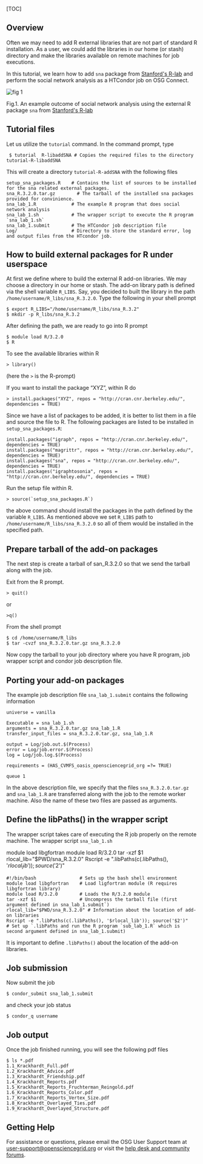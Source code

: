 [title]: - "Adding external packages to your R jobs"
[TOC] 

## Overview

Often we may need to add R external libraries that are not part of standard R installation. As a user, we could 
add the libraries in our home (or stash) directory and make the libraries available on remote machines for job executions. 

In this tutorial, we learn how to add `sna` package from [Stanford's R-lab](http://sna.stanford.edu/rlabs.php) and perform 
the social network analysis as a HTCondor job on OSG Connect.  

![fig 1](https://raw.githubusercontent.com/OSGConnect/tutorial-R-libaddSNA/master/Figs/SocialNetworkAnalysis.png)

Fig.1. An example outcome of social network analysis using the external R package `sna` from [Stanford's R-lab](http://sna.stanford.edu/rlabs.php)

## Tutorial files

Let us utilize the `tutorial` command. In the command prompt, type

	 $ tutorial  R-libaddSNA # Copies the required files to the directory tutorial-R-libaddSNA
 
This will create a directory `tutorial-R-addSNA` with the following files

    setup_sna_packages.R    # Contains the list of sources to be installed for the sna related external packages. 
    sna_R.3.2.0.tar.gz        # The tarball of the installed sna packages provided for convinience. 
    sna_lab_1.R             # The example R program that does social network analysis
    sna_lab_1.sh            # The wrapper script to execute the R program `sna_lab_1.sh`
    sna_lab_1.submit        # The HTCondor job description file
    Log/                    # Directory to store the standard error, log and output files from the HTcondor job.

## How to build external packages for R under userspace

At first we define where to build the external R add-on libraries. We may choose a directory in our home or stash. The 
add-on library path is defined via the shell variable `R_LIBS`. Say, you decided to built the library in the path
 `/home/username/R_libs/sna_R.3.2.0`. Type the following in your shell prompt 

    $ export R_LIBS="/home/username/R_libs/sna_R.3.2"
    $ mkdir -p R_libs/sna_R.3.2 

After defining the path, we are ready to go into R prompt 

    $ module load R/3.2.0
    $ R

To see the available libraries within R  

    > library()

(here the `>` is the R-prompt) 

If you want to install the package “XYZ”, within R do
 
    > install.packages("XYZ", repos = "http://cran.cnr.berkeley.edu/", dependencies = TRUE)

Since we have a list of packages to be added, it is better to list them in a file and source the file 
to R.  The following packages are listed to be installed in `setup_sna_packages.R`: 

    install.packages("igraph", repos = "http://cran.cnr.berkeley.edu/", dependencies = TRUE)
    install.packages("magrittr", repos = "http://cran.cnr.berkeley.edu/", dependencies = TRUE)
    install.packages("sna", repos = "http://cran.cnr.berkeley.edu/", dependencies = TRUE)
    install.packages("igraphtosonia", repos = "http://cran.cnr.berkeley.edu/", dependencies = TRUE)

Run the setup file within R. 

    > source(`setup_sna_packages.R`) 

the above command should install the packages in the path defined by the variable `R_LIBS`. As mentioned above 
we set `R_LIBS` path to `/home/username/R_libs/sna_R.3.2.0` so all of them would be installed in the specified path. 


## Prepare tarball of the add-on packages 

The next step is create a tarball of san_R.3.2.0 so that we send the tarball along with the job. 

Exit from the R prompt. 

    > quit()

or 

    >q()

From the shell prompt 

    $ cd /home/username/R_libs
    $ tar -cvzf sna_R.3.2.0.tar.gz sna_R.3.2.0

Now copy the tarball to your job directory where you have R program, job wrapper script and condor job 
description file. 

## Porting your add-on packages 

The example job description file `sna_lab_1.submit`  contains the following information

    universe = vanilla

    Executable = sna_lab_1.sh
    arguments = sna_R.3.2.0.tar.gz sna_lab_1.R
    transfer_input_files = sna_R.3.2.0.tar.gz, sna_lab_1.R

    output = Log/job.out.$(Process)
    error = Log/job.error.$(Process)
    log = Log/job.log.$(Process)

    requirements = (HAS_CVMFS_oasis_opensciencegrid_org =?= TRUE)

    queue 1


In the above description file, we specify that the files `sna_R.3.2.0.tar.gz` and `sna_lab_1.R` are transferred along with the job to the remote worker machine. Also the name of these two files are passed as arguments. 

## Define the libPaths() in the wrapper script

The wrapper script takes care of executing the R job properly on the remote machine. The wrapper script `sna_lab_1.sh`

 module load libgfortran
 module load R/3.2.0
 tar -xzf $1
 rlocal_lib="$PWD/sna_R.3.2.0"
 Rscript -e ".libPaths(c(.libPaths(), '$rlocal_lib')); source('$2')"

    #!/bin/bash                # Sets up the bash shell environment
    module load libgfortran    # Load ligfortran module (R requires libgfortran library)
    module load R/3.2.0        # Loads the R/3.2.0 module
    tar -xzf $1                # Uncompress the tarball file (first argument defined in sna_lab_1.submit`)
    rlocal_lib="$PWD/sna_R.3.2.0" # Information about the location of add-on libraries
    Rscript -e ".libPaths(c(.libPaths(), '$rlocal_lib')); source('$2')"   # Set up `.libPaths and run the R program `sub_lab_1.R` which is second argument defined in sna_lab_1.submit) 

It is important to define `.libPaths()` about the location of the add-on libraries. 

## Job submission 
Now submit the job

    $ condor_submit sna_lab_1.submit

and check your job status

    $ condor_q username

## Job output 
Once the job finished running, you will see the following pdf files

    $ ls *.pdf
    1.1_Krackhardt_Full.pdf
    1.2_Krackhardt_Advice.pdf
    1.3_Krackhardt_Friendship.pdf
    1.4_Krackhardt_Reports.pdf
    1.5_Krackhardt_Reports_Fruchterman_Reingold.pdf
    1.6_Krackhardt_Reports_Color.pdf
    1.7_Krackhardt_Reports_Vertex_Size.pdf
    1.8_Krackhardt_Overlayed_Ties.pdf
    1.9_Krackhardt_Overlayed_Structure.pdf

## Getting Help
For assistance or questions, please email the OSG User Support team  at [user-support@opensciencegrid.org](mailto:user-support@opensciencegrid.org) or visit the [help desk and community forums](http://support.opensciencegrid.org).
